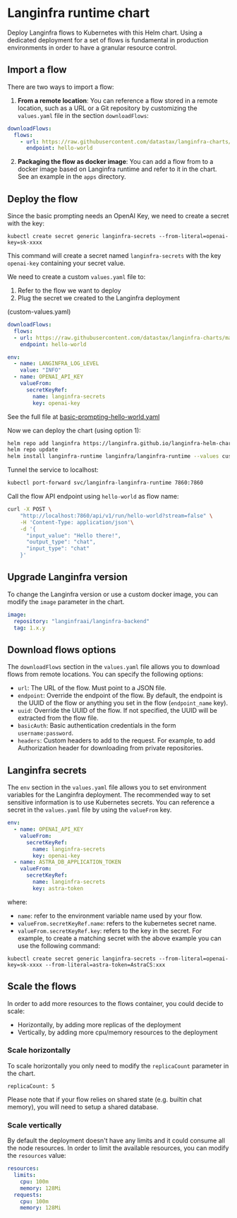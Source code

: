 # Langinfra runtime chart

Deploy Langinfra flows to Kubernetes with this Helm chart.
Using a dedicated deployment for a set of flows is fundamental in production environments in order to have a granular resource control.


## Import a flow

There are two ways to import a flow:

1. **From a remote location**: You can reference a flow stored in a remote location, such as a URL or a Git repository by customizing the `values.yaml` file in the section `downloadFlows`:

```yaml
downloadFlows:
  flows:
    - url: https://raw.githubusercontent.com/datastax/langinfra-charts/main/examples/flows/basic-prompting-hello-world.json
      endpoint: hello-world
```

2. **Packaging the flow as docker image**: You can add a flow from to a docker image based on Langinfra runtime and refer to it in the chart.
   See an example in the `apps` directory.

## Deploy the flow

Since the basic prompting needs an OpenAI Key, we need to create a secret with the key:
```
kubectl create secret generic langinfra-secrets --from-literal=openai-key=sk-xxxx
```
This command will create a secret named `langinfra-secrets` with the key `openai-key` containing your secret value.

We need to create a custom `values.yaml` file to:
1. Refer to the flow we want to deploy
2. Plug the secret we created to the Langinfra deployment

(custom-values.yaml)
```yaml
downloadFlows:
  flows:
  - url: https://raw.githubusercontent.com/datastax/langinfra-charts/main/examples/flows/basic-prompting-hello-world.json
    endpoint: hello-world

env:
  - name: LANGINFRA_LOG_LEVEL
    value: "INFO"
  - name: OPENAI_API_KEY
    valueFrom:
      secretKeyRef:
        name: langinfra-secrets
        key: openai-key
```
See the full file at [basic-prompting-hello-world.yaml](https://raw.githubusercontent.com/datastax/langinfra-charts/main/examples/flows/langinfra-runtime/basic-prompting-hello-world.yaml)

Now we can deploy the chart (using option 1):

```bash
helm repo add langinfra https://langinfra.github.io/langinfra-helm-charts
helm repo update
helm install langinfra-runtime langinfra/langinfra-runtime --values custom-values.yaml
```

Tunnel the service to localhost:

```bash
kubectl port-forward svc/langinfra-langinfra-runtime 7860:7860
```

Call the flow API endpoint using `hello-world` as flow name:
```bash
curl -X POST \
    "http://localhost:7860/api/v1/run/hello-world?stream=false" \
    -H 'Content-Type: application/json'\
    -d '{
      "input_value": "Hello there!",
      "output_type": "chat",
      "input_type": "chat"
    }'
```


## Upgrade Langinfra version
To change the Langinfra version or use a custom docker image, you can modify the `image` parameter in the chart.

```yaml
image:
  repository: "langinfraai/langinfra-backend"
  tag: 1.x.y
```

## Download flows options
The `downloadFlows` section in the `values.yaml` file allows you to download flows from remote locations.
You can specify the following options:
* `url`: The URL of the flow. Must point to a JSON file.
* `endpoint`: Override the endpoint of the flow. By default, the endpoint is the UUID of the flow or anything you set in the flow (`endpoint_name` key).
* `uuid`: Override the UUID of the flow. If not specified, the UUID will be extracted from the flow file.
* `basicAuth`: Basic authentication credentials in the form `username:password`.
* `headers`: Custom headers to add to the request. For example, to add Authorization header for downloading from private repositories.

## Langinfra secrets
The `env` section in the `values.yaml` file allows you to set environment variables for the Langinfra deployment.
The recommended way to set sensitive information is to use Kubernetes secrets.
You can reference a secret in the `values.yaml` file by using the `valueFrom` key.

```yaml
env:
  - name: OPENAI_API_KEY
    valueFrom:
      secretKeyRef:
        name: langinfra-secrets
        key: openai-key
  - name: ASTRA_DB_APPLICATION_TOKEN
    valueFrom:
      secretKeyRef:
        name: langinfra-secrets
        key: astra-token
```
where:
* `name`: refer to the environment variable name used by your flow.
* `valueFrom.secretKeyRef.name`: refers to the kubernetes secret name.
* `valueFrom.secretKeyRef.key`: refers to the key in the secret.
For example, to create a matching secret with the above example you can use the following command:

```
kubectl create secret generic langinfra-secrets --from-literal=openai-key=sk-xxxx --from-literal=astra-token=AstraCS:xxx
```


## Scale the flows

In order to add more resources to the flows container, you could decide to scale:
- Horizontally, by adding more replicas of the deployment
- Vertically, by adding more cpu/memory resources to the deployment


### Scale horizontally

To scale horizontally you only need to modify the `replicaCount` parameter in the chart.

```
replicaCount: 5
```

Please note that if your flow relies on shared state (e.g. builtin chat memory), you will need to setup a shared database.

### Scale vertically

By default the deployment doesn't have any limits and it could consume all the node resources. 
In order to limit the available resources, you can modify the `resources` value:

```yaml
resources:
  limits:
    cpu: 100m
    memory: 128Mi
  requests:
    cpu: 100m
    memory: 128Mi
```
